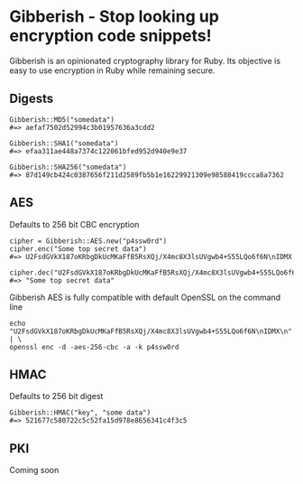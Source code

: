 # Gibberish - Stop looking up encryption code snippets!

Gibberish is an opinionated cryptography library for Ruby. Its objective is easy to use
encryption in Ruby while remaining secure.

## Digests

    Gibberish::MD5("somedata")
    #=> aefaf7502d52994c3b01957636a3cdd2

    Gibberish::SHA1("somedata")
    #=> efaa311ae448a7374c122061bfed952d940e9e37

    Gibberish::SHA256("somedata")
    #=> 87d149cb424c0387656f211d2589fb5b1e16229921309e98588419ccca8a7362

## AES

Defaults to 256 bit CBC encryption

    cipher = Gibberish::AES.new("p4ssw0rd")
    cipher.enc("Some top secret data")
    #=> U2FsdGVkX187oKRbgDkUcMKaFfB5RsXQj/X4mc8X3lsUVgwb4+S55LQo6f6N\nIDMX

    cipher.dec("U2FsdGVkX187oKRbgDkUcMKaFfB5RsXQj/X4mc8X3lsUVgwb4+S55LQo6f6N\nIDMX")
    #=> "Some top secret data"

Gibberish AES is fully compatible with default OpenSSL on the command line

    echo "U2FsdGVkX187oKRbgDkUcMKaFfB5RsXQj/X4mc8X3lsUVgwb4+S55LQo6f6N\nIDMX\n" | \
    openssl enc -d -aes-256-cbc -a -k p4ssw0rd

## HMAC

Defaults to 256 bit digest

    Gibberish::HMAC("key", "some data")
    #=> 521677c580722c5c52fa15d978e8656341c4f3c5

## PKI

Coming soon
